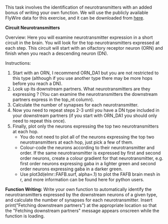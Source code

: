 This task involves the identification of neurotransmitters with an added bonus of writing your own function. We will use the publicly available FlyWire data for this exercise, and it can be downloaded from [here](https://github.com/flyconnectome/flywire_annotations/blob/main/supplemental_files/Supplemental_file1_neuron_annotations.tsv).

**Circuit Neurotransmitters**

Overview: Here you will examine neurotransmitter expression in a short circuit in the brain. You will look for the top neurotransmitters expressed at each step. This circuit will start with an olfactory receptor neuron (ORN) and finish when you reach a descending neuron (DN).

Instructions:
1. Start with an ORN, I recommend ORN_DA1 but you are not restricted to this type (although if you use another type there may be more hops before you reach a DN).
2. Look up its downstream partners. What neurotransmitters are they expressing ? (You can examine the neurotransmitters the downstream partners express in the top_nt column).
3. Calculate the number of synapses for each neurotransmitter.
4. Now you need to repeat steps 2-3 until you have a DN type included in your downstream partners (if you start with ORN_DA1 you should only need to repeat this once).
5. Finally, plot only the neurons expressing the top two neurotransmitters at each hop.
    - You do not need to plot all of the neurons expressing the top two neurotransmitters at each hop, just pick a few of them.
    - Colour-code the neurons according to their neurotransmitter and order. If the same neurotransmitter is expressed by first and second order neurons, create a colour gradient for that neurotransmitter,
      e.g. first order neurons expressing gaba in a lighter green and second order neurons expressing gaba in a darker green.  
    - Use plot3d(elmr::FAFB.surf, alpha=.1) to plot the FAFB brain mesh in r, and more information can be found here for python users.

**Function Writing:**
Write your own function to automatically identify the neurotransmitters expressed by the downstream neurons of a given type, and calculate the number of synapses for each neurotransmitter. 
Insert print("Fetching downstream partners") at the appropriate location so that the "Fetching downstream partners" message appears onscreen while the function is loading.
